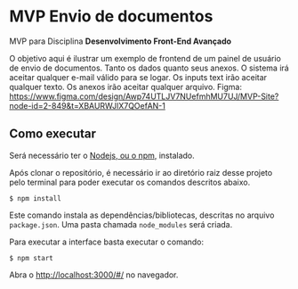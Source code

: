 # MVP Envio de documentos

MVP para Disciplina **Desenvolvimento Front-End Avançado** 

O objetivo aqui é ilustrar um exemplo de frontend de um painel de usuário de envio de documentos. Tanto os dados quanto seus anexos.
O sistema irá aceitar qualquer e-mail válido para se logar.
Os inputs text irão aceitar qualquer texto.
Os anexos irão aceitar qualquer arquivo.
Figma: https://www.figma.com/design/Awp74UTLJV7NUefmhMU7UJ/MVP-Site?node-id=2-849&t=XBAURWJlX7QOefAN-1

## Como executar

Será necessário ter o [Nodejs, ou o npm,](https://nodejs.org/en/download/) instalado. 

Após clonar o repositório, é necessário ir ao diretório raiz desse projeto pelo terminal para poder executar os comandos descritos abaixo.

```
$ npm install
```

Este comando instala as dependências/bibliotecas, descritas no arquivo `package.json`. Uma pasta chamada `node_modules` será criada.

Para executar a interface basta executar o comando: 

```
$ npm start
```

Abra o [http://localhost:3000/#/](http://localhost:3000/#/) no navegador.
